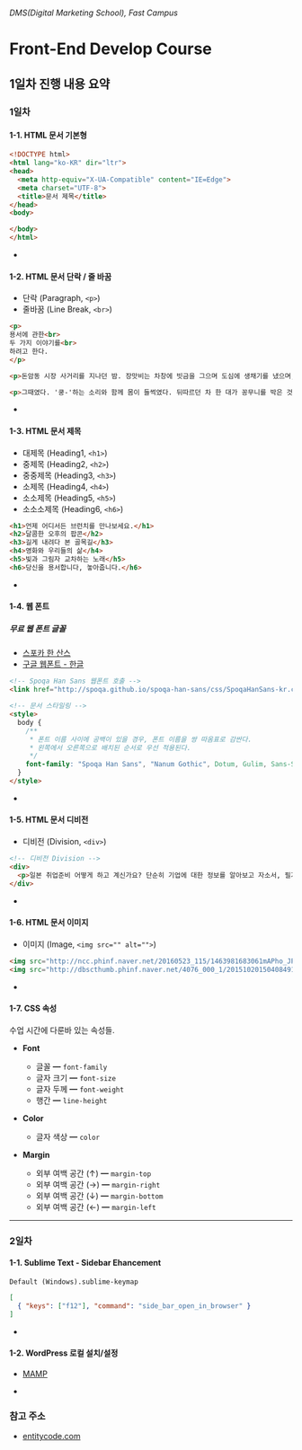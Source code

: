 ###### DMS(Digital Marketing School), Fast Campus
# Front-End Develop Course

## 1일차 진행 내용 요약

### 1일차

#### 1-1. HTML 문서 기본형

```html
<!DOCTYPE html>
<html lang="ko-KR" dir="ltr">
<head>
  <meta http-equiv="X-UA-Compatible" content="IE=Edge">
  <meta charset="UTF-8">
  <title>문서 제목</title>
</head>
<body>

</body>
</html>
```

-

#### 1-2. HTML 문서 단락 / 줄 바꿈

- 단락 (Paragraph, `<p>`)
- 줄바꿈 (Line Break, `<br>`)

```html
<p>
용서에 관한<br>
두 가지 이야기를<br>
하려고 한다.
</p>

<p>돈암동 시장 사거리를 지나던 밤. 장맛비는 차창에 빗금을 그으며 도심에 생채기를 냈으며, 물컹해진 신호등에선 과즙이 흘러내렸다. 아리랑 고개를 잔뜩 구부린 채 오르던 차량은 중턱에서 속도를 줄이곤, 허리를 한껏 폈다. 나도 하늘을 바라보았다. 기압골끼리 충돌한 자리엔 환란이 분분하게 떨어져, 세계는 물러지고 조금씩 삭아갔다. 비 오는 밤 상념이 짙어지는 것은, 세상이 발효된 때문은 아닐까.</p>

<p>그때였다. '쿵-'하는 소리와 함께 몸이 들썩였다. 뒤따르던 차 한 대가 꽁무니를 박은 것이다. 놀랄 것 없이 현장을 찍을 휴대폰만 챙겨 차에서 내렸다. 그리곤 허리에 손을 얹은 채 혀를 깨물어 난감한 표정을 취했다. 앞 유리창에 비친 또래의 남성은 하얀 셔츠를 말끔하게 입고 있었다. 그러나 운전석 문을 반쯤 열어둔 채 번잡스러운 몸짓을 이어갔고, 그것은 빗소리만큼 요란했다. 누군가 고삐 풀린 그의 시선을 봤다면, 분명 사건의 피해자로 여겼을 터이다.</p>
```

-

#### 1-3. HTML 문서 제목

- 대제목 (Heading1, `<h1>`)
- 중제목 (Heading2, `<h2>`)
- 중중제목 (Heading3, `<h3>`)
- 소제목 (Heading4, `<h4>`)
- 소소제목 (Heading5, `<h5>`)
- 소소소제목 (Heading6, `<h6>`)

```html
<h1>언제 어디서든 브런치를 만나보세요.</h1>
<h2>달콤한 오후의 팝콘</h2>
<h3>길게 내려다 본 골목길</h3>
<h4>영화와 우리들의 삶</h4>
<h5>빛과 그림자 교차하는 노래</h5>
<h6>당신을 용서합니다, 놓아줍니다.</h6>
```

-

#### 1-4. 웹 폰트

##### 무료 웹 폰트 글꼴

- [스포카 한 산스](http://spoqa.github.io/spoqa-han-sans/)
- [구글 웹폰트 - 한글](http://deminoth.github.io/google-font-kor/)

```html
<!-- Spoqa Han Sans 웹폰트 호출 -->
<link href="http://spoqa.github.io/spoqa-han-sans/css/SpoqaHanSans-kr.css" rel="stylesheet">

<!-- 문서 스타일링 -->
<style>
  body {
    /**
     * 폰트 이름 사이에 공백이 있을 경우, 폰트 이름을 쌍 따옴표로 감싼다.
     * 왼쪽에서 오른쪽으로 배치된 순서로 우선 적용된다.
     */
    font-family: "Spoqa Han Sans", "Nanum Gothic", Dotum, Gulim, Sans-Serif;
  }
</style>
```

-

#### 1-5. HTML 문서 디비전

- 디비전 (Division, `<div>`)

```html
<!-- 디비전 Division -->
<div>
  <p>일본 취업준비 어떻게 하고 계신가요? 단순히 기업에 대한 정보를 알아보고 자소서, 필기, 면접준비.. 여기서 그치는게 대부분 아닐까요? 그러나, 일본에 있는 학생들은 취업준비에 있어서 가장 중요한게 무엇이냐 물어 봤을때 절반 이상의 학생들은 자기분석(自己分析)라 대답할 거에요. 처음에 저는 오그라들게 무슨 자기분석이냐 라고 생각 했었지만, 실제로 취직 준비하면서 자기분석 없이는 자소서, 면접 등 어느 한군데에서 계속 구멍이 생겨 버리더라고요.</p>
</div>
```

-

#### 1-6. HTML 문서 이미지

- 이미지 (Image, `<img src="" alt="">`)

```html
<img src="http://ncc.phinf.naver.net/20160523_115/1463981683061mAPho_JPEG/4.jpg?type=w646" alt="덕혜옹주 돌사진">
<img src="http://dbscthumb.phinf.naver.net/4076_000_1/20151020150408491_JCO0BBK6U.jpg/ja85_19_i1.jpg?type=w276_fst_n&amp;wm=Y" alt="손목 터널 증후군">
```

-

#### 1-7. CSS 속성

수업 시간에 다룬바 있는 속성들.

- **Font**
  - 글꼴 ━ `font-family`
  - 글자 크기 ━ `font-size`
  - 글자 두께 ━ `font-weight`
  - 행간 ━ `line-height`

- **Color**
  - 글자 색상 ━ `color`

- **Margin**
  - 외부 여백 공간 (↑) ━ `margin-top`
  - 외부 여백 공간 (→) ━ `margin-right`
  - 외부 여백 공간 (↓) ━ `margin-bottom`
  - 외부 여백 공간 (←) ━ `margin-left`

---

### 2일차

#### 1-1. Sublime Text - Sidebar Ehancement

`Default (Windows).sublime-keymap`

```json
[
  { "keys": ["f12"], "command": "side_bar_open_in_browser" }
]

```

-

#### 1-2. WordPress 로컬 설치/설정

- [MAMP](https://www.mamp.info/en/downloads/)


-

### 참고 주소

- [entitycode.com](http://entitycode.com/)